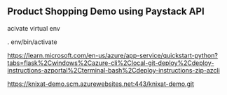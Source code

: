 ## Product Shopping Demo using Paystack API

acivate virtual env

. env/bin/activate

https://learn.microsoft.com/en-us/azure/app-service/quickstart-python?tabs=flask%2Cwindows%2Cazure-cli%2Clocal-git-deploy%2Cdeploy-instructions-azportal%2Cterminal-bash%2Cdeploy-instructions-zip-azcli

https://knixat-demo.scm.azurewebsites.net:443/knixat-demo.git

